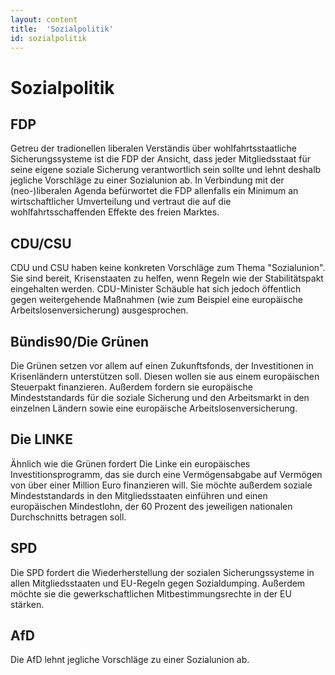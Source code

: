 ```yaml
---
layout: content
title:  'Sozialpolitik'
id: sozialpolitik
---
```


# Sozialpolitik
## FDP
Getreu der tradionellen liberalen Verständis über wohlfahrtsstaatliche Sicherungssysteme ist die FDP der Ansicht, dass jeder Mitgliedsstaat für seine eigene soziale Sicherung verantwortlich sein sollte und lehnt deshalb jegliche Vorschläge zu einer Sozialunion ab. In Verbindung mit der (neo-)liberalen Agenda befürwortet die FDP allenfalls ein Minimum an wirtschaftlicher Umverteilung und vertraut die auf die wohlfahrtsschaffenden Effekte des freien Marktes.
## CDU/CSU
CDU und CSU haben keine konkreten Vorschläge zum Thema "Sozialunion". Sie sind bereit, Krisenstaaten zu helfen, wenn Regeln wie der Stabilitätspakt eingehalten werden. CDU-Minister Schäuble hat sich jedoch öffentlich gegen weitergehende Maßnahmen (wie zum Beispiel eine europäische Arbeitslosenversicherung) ausgesprochen.
## Bündis90/Die Grünen
Die Grünen setzen vor allem auf einen Zukunftsfonds, der Investitionen in Krisenländern unterstützen soll. Diesen wollen sie aus einem europäischen Steuerpakt finanzieren. Außerdem fordern sie europäische Mindeststandards für die soziale Sicherung und den Arbeitsmarkt in den einzelnen Ländern sowie eine europäische Arbeitslosenversicherung.
## Die LINKE
Ähnlich wie die Grünen fordert Die Linke ein europäisches Investitionsprogramm, das sie durch eine Vermögensabgabe auf Vermögen von über einer Million Euro finanzieren will. Sie möchte außerdem soziale Mindeststandards in den Mitgliedsstaaten einführen und einen europäischen Mindestlohn, der 60 Prozent des jeweiligen nationalen Durchschnitts betragen soll.
## SPD 
Die SPD fordert die Wiederherstellung der sozialen Sicherungssysteme in allen Mitgliedsstaaten und EU-Regeln gegen Sozialdumping. Außerdem möchte sie die gewerkschaftlichen Mitbestimmungsrechte in der EU stärken.
## AfD 
Die AfD lehnt jegliche Vorschläge zu einer Sozialunion ab.